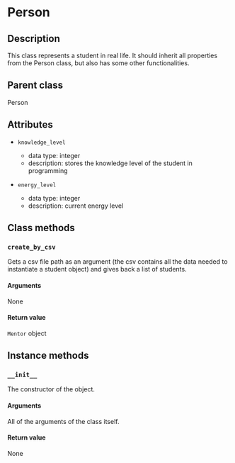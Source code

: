 # Person

## Description
This class represents a student in real life. It should inherit all properties from the Person class, but also has some other functionalities.

## Parent class
Person

## Attributes

* ```knowledge_level```
  * data type: integer
  * description: stores the knowledge level of the student in programming


* ```energy_level```
  * data type: integer
  * description: current energy level

## Class methods

### ```create_by_csv```

Gets a csv file path as an argument (the csv contains all the data needed to instantiate a student object) and gives back a list of students.

#### Arguments
None

#### Return value

```Mentor``` object

## Instance methods

### ```__init__```
The constructor of the object.

#### Arguments

All of the arguments of the class itself.

#### Return value
None
